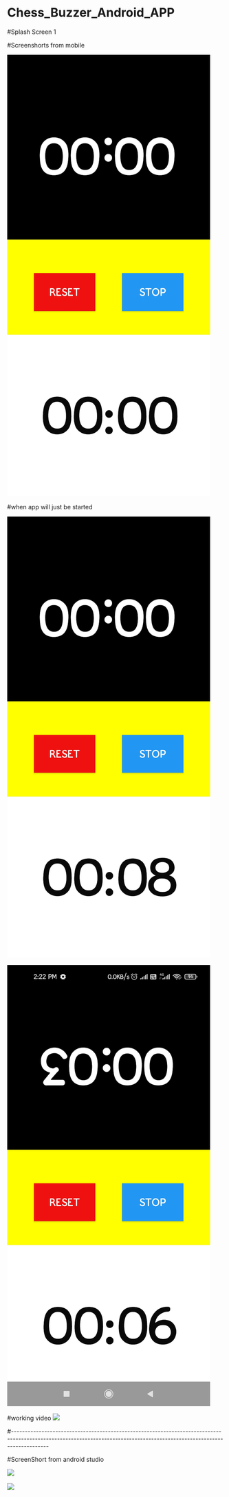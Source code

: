 # Chess_Buzzer_Android_APP

#Splash Screen
1[](https://github.com/chaudharyPrashant5050/Chess_Buzzer_Android_APP/blob/master/chess%20buzzer%20sceeenShort/Screenshot_2022-02-25-16-20-00-422_com.example.chessbuzzer%20(2).jpg)


#Screenshorts from mobile 

![](https://github.com/chaudharyPrashant5050/Chess_Buzzer_Android_APP/blob/master/chess%20buzzer%20sceeenShort/Screenshot_2022-01-07-14-22-44-388_com.example.chessbuzzer.jpg)


#when app will just be started

![](https://github.com/chaudharyPrashant5050/Chess_Buzzer_Android_APP/blob/master/chess%20buzzer%20sceeenShort/Screenshot_2022-01-07-14-22-54-922_com.example.chessbuzzer.jpg)


![](https://github.com/chaudharyPrashant5050/Chess_Buzzer_Android_APP/blob/master/chess%20buzzer%20sceeenShort/Screenshot_2022-01-07-14-22-23-215_com.example.chessbuzzer.jpg)

#working video
![](https://www.youtube.com/watch?v=Fr5HP3ktX-M)

#-------------------------------------------------------------------------------------------------------------------------------------------------------------------------

#ScreenShort from android studio

![](https://github.com/chaudharyPrashant5050/Chess_Buzzer_Android_APP/blob/master/chess%20buzzer%20sceeenShort/Chess%20Buzzer%20%E2%80%93%20activity_main.xml%20%5BChess_Buzzer.app%5D%201_7_2022%202_42_10%20PM.png)

![](https://github.com/chaudharyPrashant5050/Chess_Buzzer_Android_APP/blob/master/chess%20buzzer%20sceeenShort/Chess%20Buzzer%20%E2%80%93%20activity_main.xml%20%5BChess_Buzzer.app%5D%201_7_2022%202_42_48%20PM.png)

